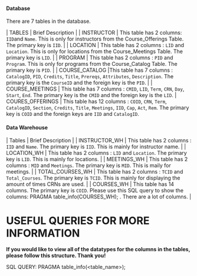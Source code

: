 #### Database ####

There are 7 tables in the database.


| TABLES | Brief Description |
| INSTRUCTOR | This table has 2 columns: `IID`and `Name`. This is only for instructors from the Course_Offerings Table. The primary key is `IID`. |
| LOCATION | This table has 2 columns : `LID` and `Location`. This is only for locations from the Course_Meetings Table. The primary key is `LID`. |
| PROGRAM | This table has 2 columns : `PID` and `Program`. This is only for programs from the Course_Catalog Table. The primary key is `PID`. |
| COURSE_CATALOG |This table has 7 columns : `CatalogID`, `PID`, `Credits`, `Title`, `Prereqs`, `Attributes`, `Description`. The primary key is the `CourseID` and the foreign key is the `PID`. |
| COURSE_MEETINGS | This table has 7 columns : `CMID`, `LID`, `Term`, `CRN`, `Day`, `Start`, `End`. The primary key is the `CMID` and the foreign key is the `LID`. 
| COURES_OFFERINGS | This table has 12 columns : `COID`, `CRN`, `Term`, `CatalogID`, `Section`, `Credits`, `Title`, `Meetings`, `IID`, `Cap`, `Act`, `Rem`. The primary key is `COID` and the foreign keys are `IID` and `CatalogID`.


#### Data Warehouse ####

| Tables | Brief Description |
| INSTRUCTOR_WH | This table has 2 columns : `IID` and `Name`. The primary key is `IID`. This is mainly for instructor name. |
| LOCATION_WH | This table has 2 columns : `LID` and `Location`. The primary key is `LID`. This is mainly for locations. |
| MEETINGS_WH | This table has 2 columns : `MID` and `Meetings`. The primary key is `MID`. This is maily for meetings. |
| TOTAL_COURSES_WH | This table has 2 columns : `TCID` and `Total_Courses`. The primary key is `TCID`. This is mainly for displaying the amount of times CRNs are used. |
| COURSES_WH | This table has 14 columns. The primary key is `COID`. Please use this SQL query to show the columns: PRAGMA table_info(COURSES_WH); . There are a lot of columns. |



# USEFUL QUERIES FOR MORE INFORMATION #

**If you would like to view all of the datatypes for the columns in the tables, please follow this structure. Thank you!**

SQL QUERY:    PRAGMA table_info(<table_name>);

